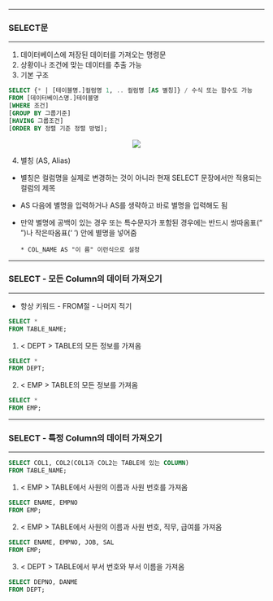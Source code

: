 -----
### SELECT문
-----
1. 데이터베이스에 저장된 데이터를 가져오는 명령문
2. 상황이나 조건에 맞는 데이터를 추출 가능
3. 기본 구조

```sql
SELECT {* | [테이블명.]컬럼명 1, .. 컬럼명 [AS 별칭]} / 수식 또는 함수도 가능
FROM [데이터베이스명.]테이블명
[WHERE 조건]
[GROUP BY 그룹기준]
[HAVING 그룹조건]
[ORDER BY 정렬 기준 정렬 방법];
```

<div align = "center">
<img src="https://github.com/sooyounghan/Data-Structure/assets/34672301/7ce05962-a93d-4379-a93d-fb60058f5bf5">
</div>

4. 별칭 (AS, Alias)
  - 별칭은 컬럼명을 실제로 변경하는 것이 아니라 현재 SELECT 문장에서만 적용되는 컬럼의 제목
  - AS 다음에 별명을 입력하거나 AS를 생략하고 바로 별명을 입력해도 됨 
  - 만약 별명에 공백이 있는 경우 또는 특수문자가 포함된 경우에는 반드시 쌍따옴표(“ ”)나 작은따옴표(‘ ’) 안에 별명을 넣어줌

        * COL_NAME AS "이 름" 이런식으로 설정
    
-----
### SELECT - 모든 Column의 데이터 가져오기
-----
* 항상 키워드 - FROM절 - 나머지 적기
  
```sql
SELECT *
FROM TABLE_NAME;
```
1. < DEPT > TABLE의 모든 정보를 가져옴
```sql
SELECT *
FROM DEPT;
```

2. < EMP > TABLE의 모든 정보를 가져옴
```sql
SELECT *
FROM EMP;
```

-----
### SELECT - 특정 Column의 데이터 가져오기
-----
```sql
SELECT COL1, COL2(COL1과 COL2는 TABLE에 있는 COLUMN)
FROM TABLE_NAME;
```

1. < EMP > TABLE에서 사원의 이름과 사원 번호를 가져옴
```sql
SELECT ENAME, EMPNO
FROM EMP;
```

2. < EMP > TABLE에서 사원의 이름과 사원 번호, 직무, 급여를 가져옴
```sql
SELECT ENAME, EMPNO, JOB, SAL
FROM EMP;
```

3. < DEPT > TABLE에서 부서 번호와 부서 이름을 가져옴
```sql
SELECT DEPNO, DANME
FROM DEPT;
```

